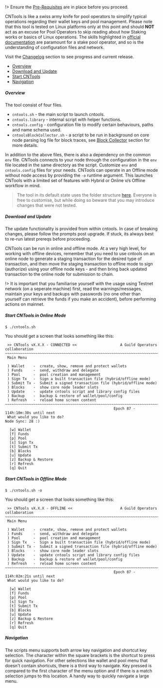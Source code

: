 !> Ensure the [Pre-Requisites](basics.md#pre-requisites) are in place before you proceed.

CNTools is like a swiss army knife for pool operators to simplify typical operations regarding their wallet keys and pool management. Please note that this tool is tested on Linux platforms only at this point and should **NOT** act as an excuse for Pool Operators to skip reading about how Staking works or basics of Linux operations. The skills highlighted in [official documentation](https://docs.cardano.org/en/latest/getting-started/stake-pool-operators/prerequisites.html) are paramount for a stake pool operator, and so is the understanding of configuration files and network.

Visit the [Changelog](Scripts/cntools-changelog.md) section to see progress and current release.

* [Overview](#overview)
* [Download and Update](#download-and-update)
* [Start CNTools](#start)
* [Navigation](#navigation)

##### Overview
The tool consist of four files.  
* `cntools.sh` - the main script to launch cntools.
* `cntools.library` - internal script with helper functions.
* `cntools.config` - configuration file to modify certain behaviours, paths and name schema used.
* `cntoolsBlockCollector.sh` - a script to be run in background on core node parsing log file for block traces, see [Block Collector](Scripts/cntools-blocks.md) section for more details.

In addition to the above files, there is also a dependency on the common `env` file. CNTools connects to your node through the configuration in the `env` file located in the same directory as the script. Customize `env` and `cntools.config` files for your needs. CNTools can operate in an Offline mode without node access by providing the `-o` runtime argument. This launches CNTools with a limited set of features with Hybrid or Online v/s Offline workflow in mind.

> The tool in its default state uses the folder structure [here](basics.md#folder-structure). Everyone is free to customise, but while doing so beware that you may introduce changes that were not tested.

##### Download and Update

The update functionality is provided from within cntools. In case of breaking changes, please follow the prompts post upgrade. If stuck, its always best to re-run latest prereqs before proceeding.

CNTools can be run in online and offline mode. At a very high level, for working with offline devices, remember that you need to use cntools on an online node to generate a staging transaction for the desired type of transaction, and then move the staging transaction to offline mode to sign (authorize) using your offline node keys - and then bring back updated transaction to the online node for submission to chain.

!> It is important that you familiarise yourself with the usage using Testnet network (on a seperate machine) first, read the warnings/messages, maintain your keys and backups with passwords (no one other than yourself can retrieve the funds if you make an accident), before performing actions on mainnet.

##### Start CNTools in Online Mode
`$ ./cntools.sh`

You should get a screen that looks something like this:
```
 >> CNTools vX.X.X - CONNECTED <<                    A Guild Operators collaboration
~~~~~~~~~~~~~~~~~~~~~~~~~~~~~~~~~~~~~~~~~~~~~~~~~~~~~~~~~~~~~~~~~~~~~~~~~~~~~~~~~~~~
 Main Menu

 ) Wallet    -  create, show, remove and protect wallets
 ) Funds     -  send, withdraw and delegate
 ) Pool      -  pool creation and management
 ) Sign Tx   -  Sign a built transaction file (hybrid/offline mode)
 ) Submit Tx -  Submit a signed transaction file (hybrid/offline mode)
 ) Blocks    -  show core node leader slots
 ) Update    -  update cntools script and library config files
 ) Backup    -  backup & restore of wallet/pool/config
 ) Refresh   -  reload home screen content
~~~~~~~~~~~~~~~~~~~~~~~~~~~~~~~~~~~~~~~~~~~~~~~~~~~~~~~~~~~~~~~~~~~~~~~~~~~~~~~~~~~~
                                                  Epoch 87 - 114h:10m:30s until next
 What would you like to do?                                         Node Sync: 28 :)

  [w] Wallet
  [f] Funds
  [p] Pool
  [s] Sign Tx
  [t] Submit Tx
  [b] Blocks
  [u] Update
  [z] Backup & Restore
  [r] Refresh
  [q] Quit
```

##### Start CNTools in Offline Mode
`$ ./cntools.sh -o`

You should get a screen that looks something like this:
```
 >> CNTools vX.X.X - OFFLINE <<                      A Guild Operators collaboration
~~~~~~~~~~~~~~~~~~~~~~~~~~~~~~~~~~~~~~~~~~~~~~~~~~~~~~~~~~~~~~~~~~~~~~~~~~~~~~~~~~~~
 Main Menu

 ) Wallet    -  create, show, remove and protect wallets
 ) Funds     -  send, withdraw and delegate
 ) Pool      -  pool creation and management
 ) Sign Tx   -  Sign a built transaction file (hybrid/offline mode)
 ) Submit Tx -  Submit a signed transaction file (hybrid/offline mode)
 ) Blocks    -  show core node leader slots
 ) Update    -  update cntools script and library config files
 ) Backup    -  backup & restore of wallet/pool/config
 ) Refresh   -  reload home screen content
~~~~~~~~~~~~~~~~~~~~~~~~~~~~~~~~~~~~~~~~~~~~~~~~~~~~~~~~~~~~~~~~~~~~~~~~~~~~~~~~~~~~
                                                  Epoch 87 - 114h:02m:21s until next
 What would you like to do?

  [w] Wallet
  [f] Funds
  [p] Pool
  [s] Sign Tx
  [t] Submit Tx
  [b] Blocks
  [u] Update
  [z] Backup & Restore
  [r] Refresh
  [q] Quit
```

##### Navigation
The scripts menu supports both arrow key navigation and shortcut key selection. The character within the square brackets is the shortcut to press for quick navigation. For other selections like wallet and pool menu that doesn't contain shortcuts, there is a third way to navigate. Key pressed is compared to the first character of the menu option and if there is a match selection jumps to this location. A handy way to quickly navigate a large menu. 

